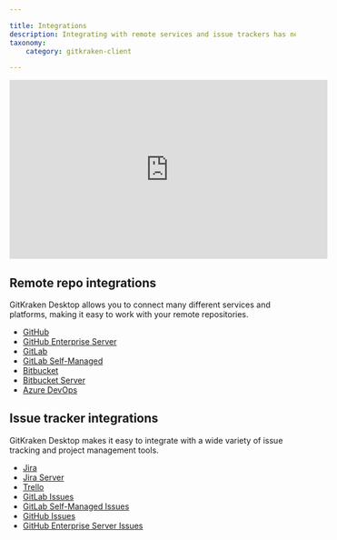 ```yaml
---

title: Integrations
description: Integrating with remote services and issue trackers has never been easier.
taxonomy:
    category: gitkraken-client

---
```

<div class='embed-container embed-container--16-9'>
    <iframe width='560' height='315' src='https://www.youtube.com/embed/bR4pBzXPuIs?rel=0&vq=hd1080' frameborder='0' allowfullscreen></iframe>
</div>

## Remote repo integrations

GitKraken Desktop allows you to connect many different services and platforms, making it easy to work with your remote repositories. 

- [GitHub](/gitkraken-client/github-gitkraken-client/)
- [GitHub Enterprise Server](/gitkraken-client/github-enterprise/)
- [GitLab](/gitkraken-client/gitlab-gitkraken-client/)
- [GitLab Self-Managed](/gitkraken-client/gitlab-self-hosted/)
- [Bitbucket](/gitkraken-client/bitbucket)
- [Bitbucket Server](/gitkraken-client/bitbucket-server/)
- [Azure DevOps](/gitkraken-client/azure-devops/)

## Issue tracker integrations

GitKraken Desktop makes it easy to integrate with a wide variety of issue tracking and project management tools.

- [Jira](/gitkraken-client/jira/)
- [Jira Server](/gitkraken-client/jira-server/)
- [Trello](/gitkraken-client/trello/)
- [GitLab Issues](/gitkraken-client/gitlab-issues/)
- [GitLab Self-Managed Issues](/gitkraken-client/gitlab-self-managed-issues/)
- [GitHub Issues](/gitkraken-client/github-issues/)
- [GitHub Enterprise Server Issues](/gitkraken-client/github-enterprise-issues/)